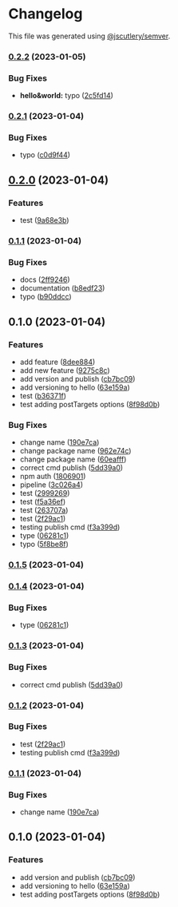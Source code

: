 # Changelog

This file was generated using [@jscutlery/semver](https://github.com/jscutlery/semver).

### [0.2.2](https://github.com/AchrafElYaacoubi/react-monorepo/compare/atoms-hello-0.2.1...atoms-hello-0.2.2) (2023-01-05)


### Bug Fixes

* **hello&world:** typo ([2c5fd14](https://github.com/AchrafElYaacoubi/react-monorepo/commit/2c5fd14b92a3e03191cb0f74340fc259d66179ec))

### [0.2.1](https://github.com/AchrafElYaacoubi/react-monorepo/compare/atoms-hello-0.2.0...atoms-hello-0.2.1) (2023-01-04)


### Bug Fixes

* typo ([c0d9f44](https://github.com/AchrafElYaacoubi/react-monorepo/commit/c0d9f44490b918f2115a7b8acd4be28fd5223c94))

## [0.2.0](https://github.com/AchrafElYaacoubi/react-monorepo/compare/atoms-hello-0.1.1...atoms-hello-0.2.0) (2023-01-04)


### Features

* test ([9a68e3b](https://github.com/AchrafElYaacoubi/react-monorepo/commit/9a68e3bc1b9d7aa24ee6b8cfd3e8c2f40c84db08))

### [0.1.1](https://github.com/AchrafElYaacoubi/react-monorepo/compare/atoms-hello-0.1.0...atoms-hello-0.1.1) (2023-01-04)


### Bug Fixes

* docs ([2ff9246](https://github.com/AchrafElYaacoubi/react-monorepo/commit/2ff924663272918e0201e68cad2c28800e8108ef))
* documentation ([b8edf23](https://github.com/AchrafElYaacoubi/react-monorepo/commit/b8edf2356dcc38fd60a9bac554c5f1fb8e8a02bf))
* typo ([b90ddcc](https://github.com/AchrafElYaacoubi/react-monorepo/commit/b90ddcc0af78c6145475068f03a72354cf1477a5))

## 0.1.0 (2023-01-04)


### Features

* add feature ([8dee884](https://github.com/AchrafElYaacoubi/react-monorepo/commit/8dee88448b7c341eb77ab4cafed465bbc9505d9e))
* add new feature ([9275c8c](https://github.com/AchrafElYaacoubi/react-monorepo/commit/9275c8cca17266bbace71fa927896aee3221161c))
* add version and publish ([cb7bc09](https://github.com/AchrafElYaacoubi/react-monorepo/commit/cb7bc093a7525e66fed29b61a688fcde6f4d031a))
* add versioning to hello ([63e159a](https://github.com/AchrafElYaacoubi/react-monorepo/commit/63e159a273bee118efd7123b82126ba9ee4fd021))
* test ([b36371f](https://github.com/AchrafElYaacoubi/react-monorepo/commit/b36371f9caab0bdccc00b7b183d594b70d15ebf7))
* test adding postTargets options ([8f98d0b](https://github.com/AchrafElYaacoubi/react-monorepo/commit/8f98d0bf0c2fbae278094933fc97bd0197e9c1fa))


### Bug Fixes

* change name ([190e7ca](https://github.com/AchrafElYaacoubi/react-monorepo/commit/190e7ca84f2812fddeaeff8df04e9a93859a5a96))
* change package name ([962e74c](https://github.com/AchrafElYaacoubi/react-monorepo/commit/962e74c08f43aa1cf60c580c6026041be328b3ea))
* change package name ([60eafff](https://github.com/AchrafElYaacoubi/react-monorepo/commit/60eafffd0267eb85cf9bfc64009d76d851ae1608))
* correct cmd publish ([5dd39a0](https://github.com/AchrafElYaacoubi/react-monorepo/commit/5dd39a0218a2f7acfb1887151221e47b4ad21c5f))
* npm auth ([1806901](https://github.com/AchrafElYaacoubi/react-monorepo/commit/180690132844e25135e46ad6ccb42d6d6a0e0777))
* pipeline ([3c026a4](https://github.com/AchrafElYaacoubi/react-monorepo/commit/3c026a4a6be627f885fe625e349a51d6c40248e3))
* test ([2999269](https://github.com/AchrafElYaacoubi/react-monorepo/commit/299926985485c8757e60ee23adee8bb9a8a0afd3))
* test ([f5a36ef](https://github.com/AchrafElYaacoubi/react-monorepo/commit/f5a36ef142c384f0d6b7729e6b3c0845371fc2a2))
* test ([263707a](https://github.com/AchrafElYaacoubi/react-monorepo/commit/263707a5b2c3a23301390c5f5fe7fd0f54e25379))
* test ([2f29ac1](https://github.com/AchrafElYaacoubi/react-monorepo/commit/2f29ac191771a1cc904afc5c7fc12bae4b69f53d))
* testing publish cmd ([f3a399d](https://github.com/AchrafElYaacoubi/react-monorepo/commit/f3a399d16ca8915fd356a52c14da06dae082ca16))
* type ([06281c1](https://github.com/AchrafElYaacoubi/react-monorepo/commit/06281c13334703a4ab672b22110eadc3d46e47fa))
* typo ([5f8be8f](https://github.com/AchrafElYaacoubi/react-monorepo/commit/5f8be8f8b48f44504c889b91ed9795db581ef293))

### [0.1.5](https://github.com/AchrafElYaacoubi/react-monorepo/compare/atoms-hello-0.1.4...atoms-hello-0.1.5) (2023-01-04)

### [0.1.4](https://github.com/AchrafElYaacoubi/react-monorepo/compare/atoms-hello-0.1.3...atoms-hello-0.1.4) (2023-01-04)


### Bug Fixes

* type ([06281c1](https://github.com/AchrafElYaacoubi/react-monorepo/commit/06281c13334703a4ab672b22110eadc3d46e47fa))

### [0.1.3](https://github.com/AchrafElYaacoubi/react-monorepo/compare/atoms-hello-0.1.2...atoms-hello-0.1.3) (2023-01-04)


### Bug Fixes

* correct cmd publish ([5dd39a0](https://github.com/AchrafElYaacoubi/react-monorepo/commit/5dd39a0218a2f7acfb1887151221e47b4ad21c5f))

### [0.1.2](https://github.com/AchrafElYaacoubi/react-monorepo/compare/atoms-hello-0.1.1...atoms-hello-0.1.2) (2023-01-04)


### Bug Fixes

* test ([2f29ac1](https://github.com/AchrafElYaacoubi/react-monorepo/commit/2f29ac191771a1cc904afc5c7fc12bae4b69f53d))
* testing publish cmd ([f3a399d](https://github.com/AchrafElYaacoubi/react-monorepo/commit/f3a399d16ca8915fd356a52c14da06dae082ca16))

### [0.1.1](https://github.com/AchrafElYaacoubi/react-monorepo/compare/atoms-hello-0.1.0...atoms-hello-0.1.1) (2023-01-04)


### Bug Fixes

* change name ([190e7ca](https://github.com/AchrafElYaacoubi/react-monorepo/commit/190e7ca84f2812fddeaeff8df04e9a93859a5a96))

## 0.1.0 (2023-01-04)


### Features

* add version and publish ([cb7bc09](https://github.com/AchrafElYaacoubi/react-monorepo/commit/cb7bc093a7525e66fed29b61a688fcde6f4d031a))
* add versioning to hello ([63e159a](https://github.com/AchrafElYaacoubi/react-monorepo/commit/63e159a273bee118efd7123b82126ba9ee4fd021))
* test adding postTargets options ([8f98d0b](https://github.com/AchrafElYaacoubi/react-monorepo/commit/8f98d0bf0c2fbae278094933fc97bd0197e9c1fa))
